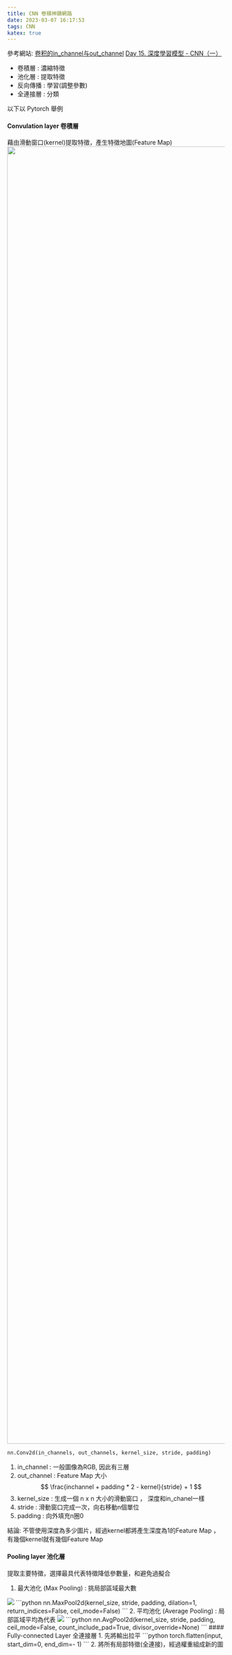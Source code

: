 ```yaml
---
title: CNN 卷積神蹟網路
date: 2023-03-07 16:17:53
tags: CNN
katex: true
---
```

參考網站:
[卷积的in_channel与out_channel](https://blog.csdn.net/qq_51533157/article/details/122789563)
[Day 15. 深度學習模型 - CNN（一）](https://ithelp.ithome.com.tw/articles/10301321?sc=iThelpR)

- 卷積層 : 濃縮特徵
- 池化層 : 提取特徵
- 反向傳播 : 學習(調整參數)
- 全連接層 : 分類

以下以 Pytorch 舉例
#### Convulation layer 卷積層
藉由滑動窗口(kernel)提取特徵，產生特徵地圖(Feature Map)
<img src="..\cnn\1_D6iRfzDkz-sEzyjYoVZ73w.gif" width = "3000" >
<!-- <center></center> -->
```python
nn.Conv2d(in_channels, out_channels, kernel_size, stride, padding)
```
1. in_channel : 一般圖像為RGB, 因此有三層 
2. out_channel : Feature Map 大小
$$
\frac{inchannel + padding * 2 - kernel}{stride} + 1
$$
3. kernel_size : 生成一個 n x n 大小的滑動窗口 ， 深度和in_chanel一樣 
4. stride : 滑動窗口完成一次，向右移動n個單位
5. padding  : 向外填充n圈0

結論: 不管使用深度為多少圖片，經過kernel都將產生深度為1的Feature Map ， 有幾個kernel就有幾個Feature Map

#### Pooling layer 池化層
提取主要特徵，選擇最具代表特徵降低參數量，和避免過擬合

1. 最大池化 (Max Pooling) : 挑局部區域最大數
<img src="..\cnn\20150622c0sl0K9RkS.jpg">
```python
nn.MaxPool2d(kernel_size, stride, padding, dilation=1, return_indices=False, ceil_mode=False)
```
2. 平均池化 (Average Pooling) : 局部區域平均為代表
  <img src="../cnn/20150622kHFPeSwp6x.jpg">
```python
nn.AvgPool2d(kernel_size, stride, padding, ceil_mode=False, count_include_pad=True, divisor_override=None)
```
#### Fully-connected Layer 全連接層
1. 先將輸出拉平
```python
torch.flatten(input, start_dim=0, end_dim=- 1)
```
2. 將所有局部特徵(全連接)，經過權重組成新的圖

